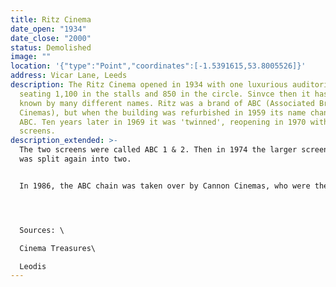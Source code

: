 ```yaml
---
title: Ritz Cinema
date_open: "1934"
date_close: "2000"
status: Demolished
image: ""
location: '{"type":"Point","coordinates":[-1.5391615,53.8005526]}'
address: Vicar Lane, Leeds
description: The Ritz Cinema opened in 1934 with one luxurious auditorium,
  seating 1,100 in the stalls and 850 in the circle. Sinvce then it has been
  known by many different names. Ritz was a brand of ABC (Associated British
  Cinemas), but when the building was refurbished in 1959 its name changed to
  ABC. Ten years later in 1969 it was 'twinned', reopening in 1970 with two
  screens.
description_extended: >-
  The two screens were called ABC 1 & 2. Then in 1974 the larger screen, ABC 2,
  was split again into two.


  In 1986, the ABC chain was taken over by Cannon Cinemas, who were themselves taken over by MGM in 1993, so the cinema changed its name each time. By 1998 it had become the ABC once again. 




  Sources: \

  Cinema Treasures\

  Leodis
---
```

